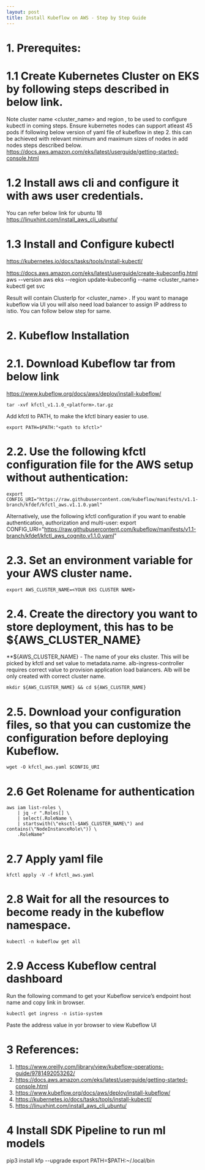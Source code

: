 ```yaml
---
layout: post
title: Install Kubeflow on AWS - Step by Step Guide 
--- 
```




# 1. Prerequites:
# 1.1 Create Kubernetes Cluster on EKS by following steps described in below link.
Note cluster name <cluster_name> and region <region-code>, to be used to configure kubectl in coming steps.
Ensure kubernetes nodes can support atleast 45 pods if following below version of yaml file of kubeflow in step 2. this can be achieved with relevant minimum and maximum sizes of nodes in add nodes steps described below.
https://docs.aws.amazon.com/eks/latest/userguide/getting-started-console.html
    
# 1.2 Install aws cli and configure it with aws user credentials.
You can refer below link for ubuntu 18
https://linuxhint.com/install_aws_cli_ubuntu/
    
# 1.3 Install and Configure kubectl
https://kubernetes.io/docs/tasks/tools/install-kubectl/

https://docs.aws.amazon.com/eks/latest/userguide/create-kubeconfig.html
    aws --version
    aws eks --region <region-code> update-kubeconfig --name <cluster_name>
    kubectl get svc
    
Result will contain ClusterIp for <cluster_name> . If you want to manage kubeflow via UI you will also need load balancer to assign IP address to istio. You can follow below step for same.
       
# 2. Kubeflow Installation
# 2.1. Download Kubeflow tar from below link
https://www.kubeflow.org/docs/aws/deploy/install-kubeflow/
    
    tar -xvf kfctl_v1.1.0_<platform>.tar.gz

Add kfctl to PATH, to make the kfctl binary easier to use.

    export PATH=$PATH:"<path to kfctl>"

# 2.2. Use the following kfctl configuration file for the AWS setup without authentication:
    export CONFIG_URI="https://raw.githubusercontent.com/kubeflow/manifests/v1.1-branch/kfdef/kfctl_aws.v1.1.0.yaml"

Alternatively, use the following kfctl configuration if you want to enable authentication, authorization and multi-user:
    export CONFIG_URI="https://raw.githubusercontent.com/kubeflow/manifests/v1.1-branch/kfdef/kfctl_aws_cognito.v1.1.0.yaml"

# 2.3. Set an environment variable for your AWS cluster name.
    export AWS_CLUSTER_NAME=<YOUR EKS CLUSTER NAME>

# 2.4. Create the directory you want to store deployment, this has to be ${AWS_CLUSTER_NAME}
**${AWS_CLUSTER_NAME} - The name of your eks cluster. This will be picked by kfctl and set value to metadata.name. alb-ingress-controller requires correct value to provision application load balancers. Alb will be only created with correct cluster name.

    mkdir ${AWS_CLUSTER_NAME} && cd ${AWS_CLUSTER_NAME}

# 2.5. Download your configuration files, so that you can customize the configuration before deploying Kubeflow.
    wget -O kfctl_aws.yaml $CONFIG_URI

# 2.6 Get Rolename for authentication
    aws iam list-roles \
        | jq -r ".Roles[] \
        | select(.RoleName \
        | startswith(\"eksctl-$AWS_CLUSTER_NAME\") and contains(\"NodeInstanceRole\")) \
        .RoleName"
    
# 2.7 Apply yaml file    
    kfctl apply -V -f kfctl_aws.yaml

# 2.8 Wait for all the resources to become ready in the kubeflow namespace.
    kubectl -n kubeflow get all


# 2.9 Access Kubeflow central dashboard
Run the following command to get your Kubeflow service’s endpoint host name and copy link in browser.

    kubectl get ingress -n istio-system
Paste the address value in yor browser to view Kubeflow UI
    
# 3 References:
1. https://www.oreilly.com/library/view/kubeflow-operations-guide/9781492053262/
2. https://docs.aws.amazon.com/eks/latest/userguide/getting-started-console.html
3. https://www.kubeflow.org/docs/aws/deploy/install-kubeflow/
4. https://kubernetes.io/docs/tasks/tools/install-kubectl/
5. https://linuxhint.com/install_aws_cli_ubuntu/


# 4 Install SDK Pipeline to run ml models
pip3 install kfp --upgrade
export PATH=$PATH:~/.local/bin
